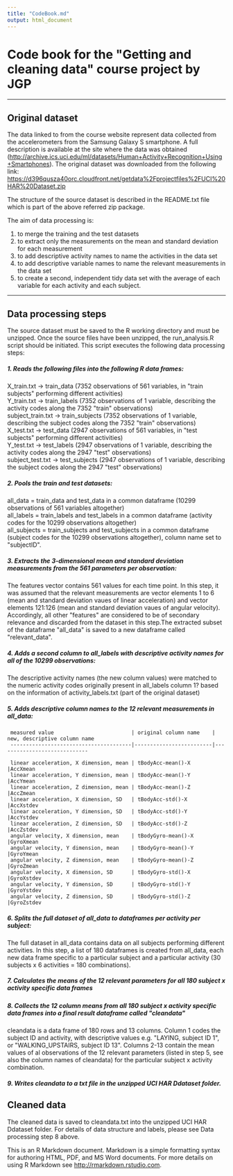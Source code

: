```yaml
---
title: "CodeBook.md"
output: html_document
---
```


# Code book for the "Getting and cleaning data" course project by JGP
*****

## Original dataset

The data linked to from the course website represent data collected from the accelerometers from the Samsung Galaxy S smartphone. A full description is available at the site where the data was obtained (http://archive.ics.uci.edu/ml/datasets/Human+Activity+Recognition+Using+Smartphones). The original dataset was downloaded from the following link:   
https://d396qusza40orc.cloudfront.net/getdata%2Fprojectfiles%2FUCI%20HAR%20Dataset.zip 

The structure of the source dataset is described in the README.txt file which is part of the above referred zip package. 

The aim of data processing is:  
1. to merge the training and the test datasets  
2. to extract only the measurements on the mean and standard deviation for each measurement  
3. to add descriptive activity names to name the activities in the data set  
4. to add descriptive variable names to name the relevant measurements in the data set  
5. to create a second, independent tidy data set with the average of each variable for each activity and each subject.  

*****
## Data processing steps

The source dataset must be saved to the R working directory and must be unzipped.
Once the source files have been unzipped, the run_analysis.R script should be initiated. This script executes the following data processing steps:

##### 1. Reads the following files into the following R data frames:  
   X_train.txt -> train_data (7352 observations of 561 variables, in "train subjects" performing different activities)  
   Y_train.txt -> train_labels (7352 observations of 1 variable, describing the activity codes along the 7352 "train" observations)  
   subject_train.txt -> train_subjects (7352 observations of 1 variable, describing the subject codes along the 7352 "train" observations)   
   X_test.txt -> test_data (2947 observations of 561 variables, in "test subjects" performing different activities)  
   Y_test.txt -> test_labels (2947 observations of 1 variable, describing the activity codes along the 2947 "test" observations)  
   subject_test.txt -> test_subjects (2947 observations of 1 variable, describing the subject codes along the 2947 "test" observations)   
      
      
##### 2. Pools the train and test datasets:   
   all_data = train_data and test_data in a common dataframe (10299 observations of 561 variables altogether)  
   all_labels = train_labels and test_labels in a common dataframe (activity codes for the 10299 observations altogether)    
   all_subjects = train_subjects and test_subjects in a common dataframe (subject codes for the 10299 observations altogether), column name set to "subjectID".    
           
##### 3. Extracts the 3-dimensional mean and standard deviation measurements from the 561 parameters per observation:

The features vector contains 561 values for each time point. In this step, it was assumed that the relevant measurements are vector elements 1 to 6 (mean and standard deviation vaues of linear acceleration) and vector elements 121:126 (mean and standard deviation vaues of angular velocity). Accordingly, all other "features" are considered to be of secondary relevance and discarded from the dataset in this step.The extracted subset of the dataframe "all_data" is saved to a new dataframe called "relevant_data".   
   
##### 4. Adds a second column to all_labels with descriptive activity names for all of the 10299 observations:

The descriptive activity names (the new column values) were matched to the numeric activity codes originally present in all_labels column 1? based on the information of activity_labels.txt (part of the original dataset)

##### 5. Adds descriptive column names to the 12 relevant measurements in all_data:

     measured value                         | original column name    | new, descriptive column name
     ---------------------------------------|-------------------------|-----------------------------
     
     linear acceleration, X dimension, mean | tBodyAcc-mean()-X       |AccXmean
     linear acceleration, Y dimension, mean | tBodyAcc-mean()-Y       |AccYmean
     linear acceleration, Z dimension, mean | tBodyAcc-mean()-Z       |AccZmean
     linear acceleration, X dimension, SD   | tBodyAcc-std()-X        |AccXstdev
     linear acceleration, Y dimension, SD   | tBodyAcc-std()-Y        |AccYstdev
     linear acceleration, Z dimension, SD   | tBodyAcc-std()-Z        |AccZstdev
     angular velocity, X dimension, mean    | tBodyGyro-mean()-X      |GyroXmean
     angular velocity, Y dimension, mean    | tBodyGyro-mean()-Y      |GyroYmean
     angular velocity, Z dimension, mean    | tBodyGyro-mean()-Z      |GyroZmean
     angular velocity, X dimension, SD      | tBodyGyro-std()-X       |GyroXstdev
     angular velocity, Y dimension, SD      | tBodyGyro-std()-Y       |GyroYstdev
     angular velocity, Z dimension, SD      | tBodyGyro-std()-Z       |GyroZstdev    
     
##### 6. Splits the full dataset of all_data to dataframes per activity per subject:  
     
The full dataset in all_data contains data on all subjects performing different activities. In this step, a list of 180 dataframes is created from all_data, each new data frame specific to a particular subject and a particular activity (30 subjects x 6 activities = 180 combinations). 

##### 7. Calculates the means of the 12 relevant parameters for all 180 subject x activity specific data frames

##### 8. Collects the 12 column means from all 180 subject x activity specific data frames into a final result dataframe called "cleandata"

cleandata is a data frame of 180 rows and 13 columns. Column 1 codes the subject ID and activity, with descriptive values e.g. "LAYING, subject ID 1", or "WALKING_UPSTAIRS, subject ID 13". Columns 2-13 contain the mean values of al observations of the 12 relevant parameters (listed in step 5, see also the column names of cleandata) for the particular subject x activity combination. 
   
##### 9. Writes cleandata to a txt file in the unzipped UCI HAR Ddataset folder. 


## Cleaned data

The cleaned data is saved to cleandata.txt into the unzipped UCI HAR Ddataset folder. 
For details of data structure and labels, please see Data processing step 8 above. 
                   
                    
                           
                           
This is an R Markdown document. Markdown is a simple formatting syntax for authoring HTML, PDF, and MS Word documents. For more details on using R Markdown see <http://rmarkdown.rstudio.com>.

